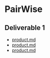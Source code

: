 # PairWise

## Deliverable 1
* [product.md](/deliverables/product.md)
* [product.md](/deliverables/iteration-01.plan.md)
* [product.md](/deliverables/iteration-01.review.md)
